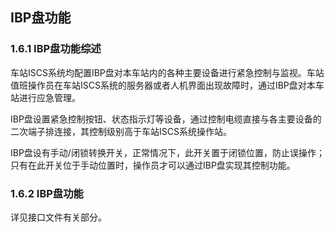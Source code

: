 ## IBP盘功能

### 1.6.1 IBP盘功能综述

车站ISCS系统均配置IBP盘对本车站内的各种主要设备进行紧急控制与监视。车站值班操作员在车站ISCS系统的服务器或者人机界面出现故障时，通过IBP盘对本车站进行应急管理。

IBP盘设置紧急控制按钮、状态指示灯等设备，通过控制电缆直接与各主要设备的二次端子排连接，其控制级别高于车站ISCS系统操作站。

IBP盘设有手动/闭锁转换开关，正常情况下，此开关置于闭锁位置，防止误操作；只有在此开关位于手动位置时，操作员才可以通过IBP盘实现其控制功能。

### 1.6.2 IBP盘功能

详见接口文件有关部分。

